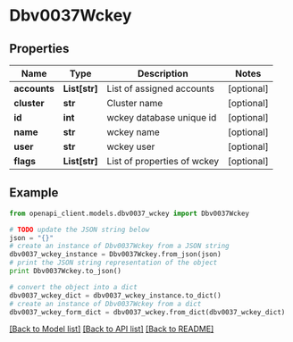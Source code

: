 # Dbv0037Wckey


## Properties
Name | Type | Description | Notes
------------ | ------------- | ------------- | -------------
**accounts** | **List[str]** | List of assigned accounts | [optional] 
**cluster** | **str** | Cluster name | [optional] 
**id** | **int** | wckey database unique id | [optional] 
**name** | **str** | wckey name | [optional] 
**user** | **str** | wckey user | [optional] 
**flags** | **List[str]** | List of properties of wckey | [optional] 

## Example

```python
from openapi_client.models.dbv0037_wckey import Dbv0037Wckey

# TODO update the JSON string below
json = "{}"
# create an instance of Dbv0037Wckey from a JSON string
dbv0037_wckey_instance = Dbv0037Wckey.from_json(json)
# print the JSON string representation of the object
print Dbv0037Wckey.to_json()

# convert the object into a dict
dbv0037_wckey_dict = dbv0037_wckey_instance.to_dict()
# create an instance of Dbv0037Wckey from a dict
dbv0037_wckey_form_dict = dbv0037_wckey.from_dict(dbv0037_wckey_dict)
```
[[Back to Model list]](../README.md#documentation-for-models) [[Back to API list]](../README.md#documentation-for-api-endpoints) [[Back to README]](../README.md)


